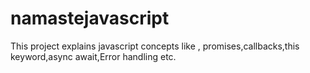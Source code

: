# namastejavascript
 This project explains javascript concepts like , promises,callbacks,this keyword,async await,Error handling etc.
